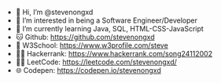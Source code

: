 - 👋 Hi, I’m @stevenongxd
- 👀 I’m interested in being a Software Engineer/Developer
- 🌱 I’m currently learning Java, SQL, HTML-CSS-JavaScript
- 🐱 Github:     https://github.com/stevenongxd
- 🏫 W3School:   https://www.w3profile.com/steve
- 🐱‍💻 Hackerrank: https://www.hackerrank.com/song24112002
- 👩‍💻 LeetCode:   https://leetcode.com/stevenongxd/
- 🌐 Codepen:    https://codepen.io/stevenongxd

<!---
stevenongxd/stevenongxd is a ✨ special ✨ repository because its `README.md` (this file) appears on your GitHub profile.
You can click the Preview link to take a look at your changes.
--->
